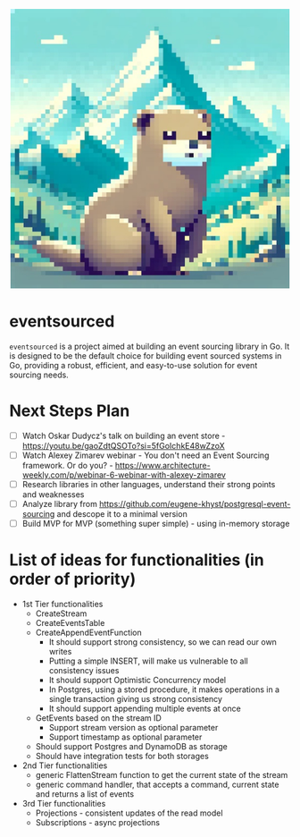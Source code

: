 <p align="center">
  <img src="logo.png" width="500">
</p>

# eventsourced
`eventsourced` is a project aimed at building an event sourcing library in Go. It is designed to be the default choice for building event sourced systems in Go, providing a robust, efficient, and easy-to-use solution for event sourcing needs.

# Next Steps Plan
- [ ] Watch Oskar Dudycz's talk on building an event store - https://youtu.be/gaoZdtQSOTo?si=5fGoIchkE48wZzoX
- [ ] Watch Alexey Zimarev webinar - You don't need an Event Sourcing framework. Or do you? - https://www.architecture-weekly.com/p/webinar-6-webinar-with-alexey-zimarev
- [ ] Research libraries in other languages, understand their strong points and weaknesses
- [ ] Analyze library from https://github.com/eugene-khyst/postgresql-event-sourcing and descope it to a minimal version
- [ ] Build MVP for MVP (something super simple) - using in-memory storage

# List of ideas for functionalities (in order of priority)
- 1st Tier functionalities
  - CreateStream
  - CreateEventsTable
  - CreateAppendEventFunction
    - It should support strong consistency, so we can read our own writes
    - Putting a simple INSERT, will make us vulnerable to all consistency issues
    - It should support Optimistic Concurrency model
    - In Postgres, using a stored procedure, it makes operations in a single transaction giving us strong consistency
    - It should support appending multiple events at once
  - GetEvents based on the stream ID
    - Support stream version as optional parameter
    - Support timestamp as optional parameter
  - Should support Postgres and DynamoDB as storage
  - Should have integration tests for both storages
- 2nd Tier functionalities 
  - generic FlattenStream function to get the current state of the stream
  - generic command handler, that accepts a command, current state and returns a list of events
- 3rd Tier functionalities
  - Projections - consistent updates of the read model
  - Subscriptions - async projections